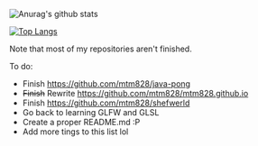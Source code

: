 ![Anurag's github stats](https://github-readme-stats.vercel.app/api?username=MTM828&show_icons=true&theme=merko)

[![Top Langs](https://github-readme-stats.vercel.app/api/top-langs/?username=MTM828&layout=compact&theme=merko)](https://github.com/anuraghazra/github-readme-stats)

Note that most of my repositories aren't finished.

To do:
- Finish https://github.com/mtm828/java-pong
- <s>Finish</s> Rewrite https://github.com/mtm828/mtm828.github.io
- Finish https://github.com/mtm828/shefwerld
- Go back to learning GLFW and GLSL
- Create a proper README.md :P
- Add more tings to this list lol
